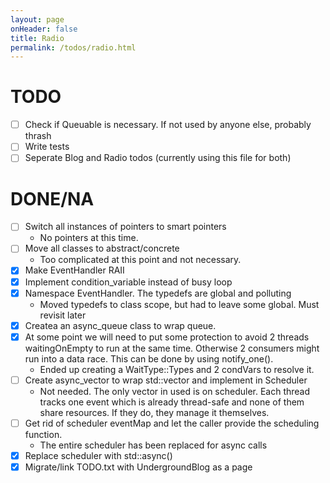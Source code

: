 ```yaml
---
layout: page
onHeader: false
title: Radio
permalink: /todos/radio.html
---
```


# TODO
- [ ] Check if Queuable is necessary. If not used by anyone else, probably thrash
- [ ] Write tests
- [ ] Seperate Blog and Radio todos (currently using this file for both)

# DONE/NA
- [ ] Switch all instances of pointers to smart pointers
	 * No pointers at this time.
- [ ] Move all classes to abstract/concrete
	* Too complicated at this point and not necessary.
- [x] Make EventHandler RAII
- [x] Implement condition_variable instead of busy loop
- [x] Namespace EventHandler. The typedefs are global and polluting
	* Moved typedefs to class scope, but had to leave some global. Must revisit later
- [x] Createa an async_queue class to wrap queue.
- [x] At some point we will need to put some protection to avoid 2 threads waitingOnEmpty to run at
 the same time. Otherwise 2 consumers might run into a data race. This can be done by using 
 notify_one(). 
	* Ended up creating a WaitType::Types and 2 condVars to resolve it.
- [ ] Create async_vector to wrap std::vector and implement in Scheduler
	* Not needed. The only vector in used is on scheduler. Each thread tracks one event which is 
	already thread-safe and none of them share resources. If they do, they manage it themselves.
- [ ] Get rid of scheduler eventMap and let the caller provide the scheduling function.
	* The entire scheduler has been replaced for async calls
- [x] Replace scheduler with std::async()
- [x] Migrate/link TODO.txt with UndergroundBlog as a page
